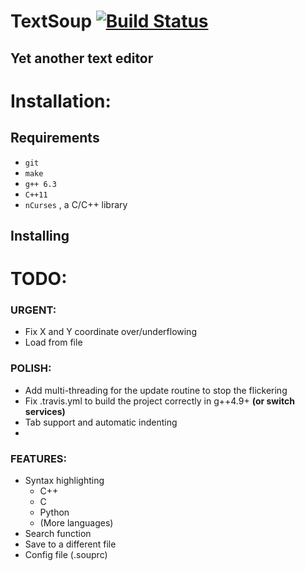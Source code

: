 # TextSoup [![Build Status](https://travis-ci.org/YRMYJASKA/TextSoup.svg?branch=master)](https://travis-ci.org/YRMYJASKA/TextSoup)
Yet another text editor
----

# Installation:
## Requirements
* ``` git ```
* ``` make ```
* ``` g++ 6.3 ```
* ``` C++11 ```
* ``` nCurses ``` , a C/C++ library
## Installing
# TODO:
### URGENT:
* Fix X and Y coordinate over/underflowing
* Load from file
### POLISH:
* Add multi-threading for the update routine to stop the flickering
* Fix .travis.yml to build the project correctly in g++4.9+ **(or switch services)**
* Tab support and automatic indenting
* 
### FEATURES:
* Syntax highlighting
	* C++
	* C
	* Python
	* (More languages)
* Search function
* Save to a different file
* Config file (.souprc)

